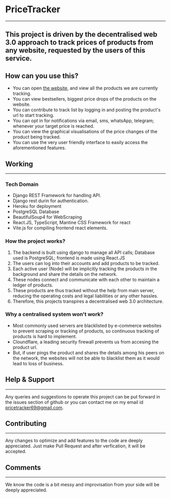 # PriceTracker
---
This project is driven by the decentralised web 3.0 approach to track prices of products from any website, requested by the users of this service.
---

## How can you use this?

- You can open [the website](), and view all the products we are currently tracking.
- You can view bestsellers, biggest price drops of the products on the website.
- You can contribute to track list by logging in and posting the product's url to start tracking.
- You can opt in for notifications via email, sms, whatsApp, telegram; whenever your target price is reached.
- You can view the graphical visualisations of the price changes of the product being tracked.
- You can use the very user friendly interface to easily access the aforementioned features.

## Working
***

### Tech Domain
 - Django REST Framework for handling API.
 - Django rest durin for authentication.
 - Heroku for deployment
 - PostgreSQL Database
 - BeautifulSoup4 for WebScraping 
 - React.JS, TypeScript, Mantine CSS Framework for react
 - Vite.js for compiling frontend react elements.

### How the project works?
1. The backend is built using django to manage all API calls; Database used is PostgreSQL; frontend is made using React.JS
2. The users can log into their accounts and add products to be tracked.
3. Each active user (Node) will be implicitly tracking the products in the background and share the details on the network.
4. These nodes connect and communicate with each other to maintain a ledger of products.
5. These products are thus tracked without the help from main server, reducing the operating costs and legal liabilities or any other hassles.
6. Therefore, this projects transpires a decentralised web 3.0 architecture.

### Why a centralised system won't work?
- Most commonly used servers are blacklisted by e-commerce websites to prevent scraping or tracking of products, so continuous tracking of products is hard to implement.
- Cloundflare, a leading security firewall prevents us from accesing the product url.
- But, if user pings the product and shares the details among his peers on the network, the websites will not be able to blacklist them as it would lead to loss of business.

## Help & Support
***

Any queries and suggestions to operate this project can be put forward in the issues section of github or you can contact me on my email id pricetracker69@gmail.com.


## Contributing
***
 
Any changes to optimize and add features to the code are deeply appreciated. Just make Pull Request and after verfication, it will be accepted.
 
    
## Comments
***
We know the code is a bit messy and improvisation from your side will be deeply appreciated. 
